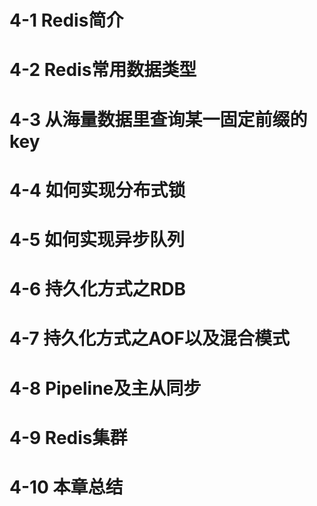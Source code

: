 # 4-1 Redis简介
# 4-2 Redis常用数据类型
# 4-3 从海量数据里查询某一固定前缀的key
# 4-4 如何实现分布式锁
# 4-5 如何实现异步队列
# 4-6 持久化方式之RDB
# 4-7 持久化方式之AOF以及混合模式
# 4-8 Pipeline及主从同步
# 4-9 Redis集群
# 4-10 本章总结